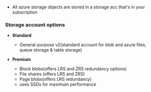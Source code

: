 - All azure storage objects are stored in a storage acc that's in your subscription

### Storage account options

- **Standard**

  - General-purpose v2(standard account for blob and azure files, queue storage & table storage)

- **Premium**
  - Block blobs(offers LRS and ZRS redundancy options)
  - File shares (offers LRS and ZRS)
  - Page blobs(offers LRS redundancy)
  - uses SSDs for maximum performance
